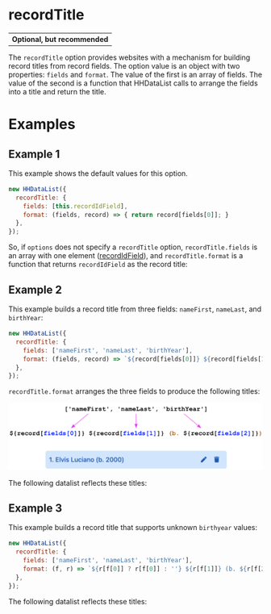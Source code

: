 # recordTitle

<table class="options-table"><tr><th>Optional, but recommended</th></tr></table>

The `recordTitle` option provides websites with a mechanism for building record titles from record fields. The option value is an object with two properties: `fields` and `format`. The value of the first is an array of fields. The value of the second is a function that HHDataList calls to arrange the fields into a title and return the title.

# Examples

## Example 1

This example shows the default values for this option.

``` js nonum
new HHDataList({
  recordTitle: {
    fields: [this.recordIdField],
    format: (fields, record) => { return record[fields[0]]; }
  },
});
```

So, if `options` does not specify a `recordTitle` option, `recordTitle.fields` is an array with one element ([recordIdField](/en/hhdatalist/v0.0.2/options/recordidfield/)), and `recordTitle.format` is a function that returns `recordIdField` as the record title:

<div id="e1-datalist" class="hh-data-list mt-4"></div>
<script>
  var e1Options = new DLPlayersOptions002('e1-datalist');
  e1Options.expand.showTool = false;
  e1Options.queryParams.limit.showTool = false;
  e1Options.recordTitle.fields = ['playerID'];
  e1Options.recordTitle.format = (fields, record) => { return record[fields[0]]; };
  e1Options.themeDefinition.name = 'silverberry';
  new HHDataList(e1Options);
</script>

## Example 2

This example builds a record title from three fields: `nameFirst`, `nameLast`, and `birthYear`:

``` js nonum
new HHDataList({
  recordTitle: {
    fields: ['nameFirst', 'nameLast', 'birthYear'],
    format: (fields, record) => `${record[fields[0]]} ${record[fields[1]]} (b. ${record[fields[2]]})`
  },
});
```

`recordTitle.format` arranges the three fields to produce the following titles:

<p><img src="record-title-001.png" class="img-fluid d-block" width=600 loading="lazy"></p>

The following datalist reflects these titles:

<div id="e2-datalist" class="hh-data-list mt-4"></div>
<script>
  var e2Options = new DLPlayersOptions002('e2-datalist');
  e2Options.expand.showTool = false;
  e2Options.queryParams.limit.showTool = false;
  e2Options.themeDefinition.name = 'silverberry';
  new HHDataList(e2Options);
</script>

## Example 3

This example builds a record title that supports unknown `birthyear` values:

``` js nonum
new HHDataList({
  recordTitle: {
    fields: ['nameFirst', 'nameLast', 'birthYear'],
    format: (f, r) => `${r[f[0]] ? r[f[0]] : ''} ${r[f[1]]} (b. ${r[f[2]] ? r[f[2]] : 'unknown'})`
  },
});
```

The following datalist reflects these titles:

<div id="e3-datalist" class="hh-data-list mt-4"></div>
<script>
  var e3Options = new DLPlayersOptions002('e3-datalist');
  e3Options.expand.showTool = false;
  e3Options.queryParams.limit.showTool = false;
  e3Options.queryParams.filter.default = '';
  e3Options.queryParams.order.default = 'birthyear asc';
  e3Options.themeDefinition.name = 'silverberry';
  new HHDataList(e3Options);
</script>